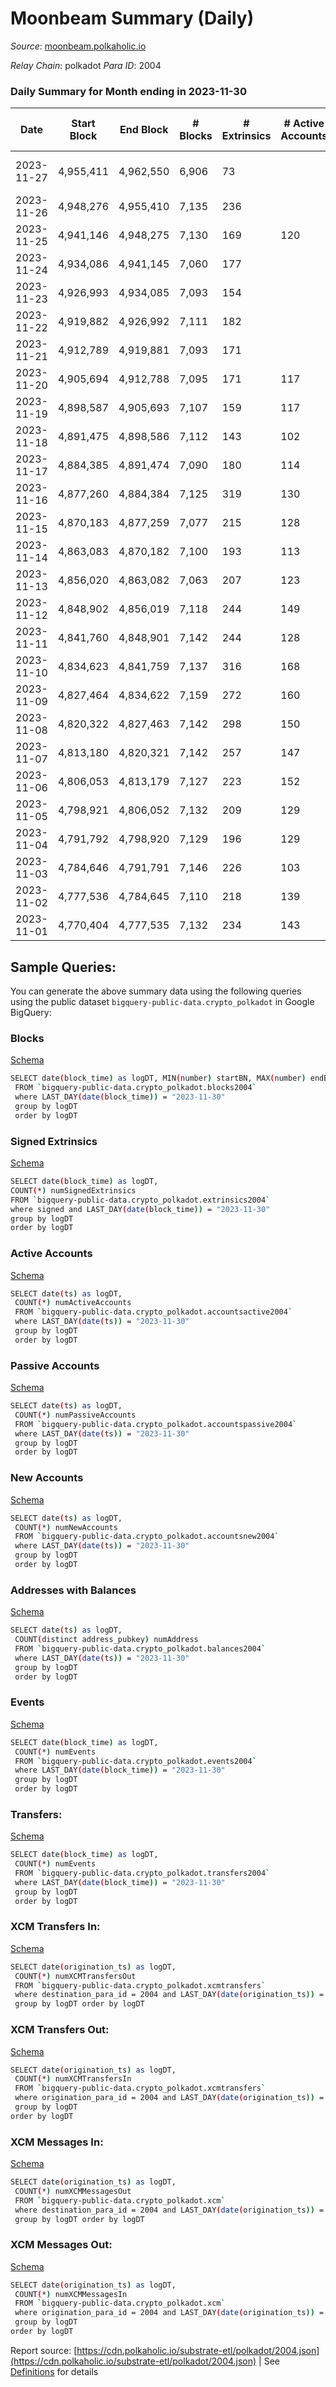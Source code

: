 # Moonbeam Summary (Daily)

_Source_: [moonbeam.polkaholic.io](https://moonbeam.polkaholic.io)

*Relay Chain*: polkadot
*Para ID*: 2004



### Daily Summary for Month ending in 2023-11-30


| Date    | Start Block | End Block | # Blocks | # Extrinsics | # Active Accounts | # Passive Accounts | # New Accounts | # Addresses | # Events  | # Transfers ($USD) | # XCM Transfers In ($USD) | # XCM Transfers Out ($USD) | # XCM In | # XCM Out | Issues |
|---------|-------------|-----------|----------|--------------|-------------------|--------------------|----------------|-------------|-----------|--------------------|---------------------------|----------------------------|----------|-----------|--------|
| 2023-11-27 | 4,955,411 | 4,962,550 | 6,906 | 73 |  |  |  |  | 411,704 | 9,770 ($3,941,494.37) | 86 ($174,572.93) | 67 ($45,509.20) | 110 | 170 | 234 missing (3.28%) |
| 2023-11-26 | 4,948,276 | 4,955,410 | 7,135 | 236 |  |  |  |  | 1,078,541 | 22,014 ($7,130,464.37) | 114 ($446,343.14) | 34 ($40,624.01) | 164 | 137 |  |
| 2023-11-25 | 4,941,146 | 4,948,275 | 7,130 | 169 | 120 |  |  | 1,485,920 | 838,209 | 16,226 ($3,739,124.34) | 108 ($441,136.90) | 49 ($114,013.23) | 282 | 257 |  |
| 2023-11-24 | 4,934,086 | 4,941,145 | 7,060 | 177 |  |  |  |  | 895,262 | 17,722 ($3,856,627.98) | 96 ($489,489.74) | 26 ($13,578.32) | 237 | 189 |  |
| 2023-11-23 | 4,926,993 | 4,934,085 | 7,093 | 154 |  |  |  |  | 1,153,560 | 18,923 ($2,144,898.61) | 76 ($319,747.02) | 45 ($35,703.70) | 120 | 142 |  |
| 2023-11-22 | 4,919,882 | 4,926,992 | 7,111 | 182 |  |  |  |  | 868,076 | 19,246 ($3,549,793.16) | 97 ($288,669.86) | 49 ($51,965.05) | 138 | 123 |  |
| 2023-11-21 | 4,912,789 | 4,919,881 | 7,093 | 171 |  |  |  |  | 682,018 | 15,894 ($5,554,815.76) | 146 ($429,432.01) | 105 ($57,945.83) | 202 | 250 |  |
| 2023-11-20 | 4,905,694 | 4,912,788 | 7,095 | 171 | 117 |  |  | 1,480,804 | 774,977 | 16,564 ($3,390,419.30) | 115 ($272,011.56) | 64 ($47,628.42) | 170 | 169 |  |
| 2023-11-19 | 4,898,587 | 4,905,693 | 7,107 | 159 | 117 |  | 1,240 | 1,479,872 | 818,082 | 16,562 ($2,367,405.32) | 103 ($128,512.98) | 103 ($36,214.05) | 197 | 238 |  |
| 2023-11-18 | 4,891,475 | 4,898,586 | 7,112 | 143 | 102 |  |  | 1,478,655 | 922,630 | 17,394 ($1,979,574.73) | 82 ($95,029.02) | 74 ($84,436.59) | 132 | 179 |  |
| 2023-11-17 | 4,884,385 | 4,891,474 | 7,090 | 180 | 114 |  | 1,216 | 1,477,594 | 914,319 | 20,616 ($2,764,876.35) | 186 ($230,477.90) | 62 ($76,430.83) | 245 | 202 |  |
| 2023-11-16 | 4,877,260 | 4,884,384 | 7,125 | 319 | 130 |  | 1,801 | 1,476,402 | 1,024,519 | 33,495 ($4,855,057.41) | 135 ($507,363.90) | 74 ($109,056.19) | 169 | 184 |  |
| 2023-11-15 | 4,870,183 | 4,877,259 | 7,077 | 215 | 128 |  |  | 1,481,593 | 1,285,733 | 20,556 ($5,368,573.13) | 147 ($296,767.65) | 71 ($17,164.19) | 214 | 254 |  |
| 2023-11-14 | 4,863,083 | 4,870,182 | 7,100 | 193 | 113 |  | 1,084 | 1,480,533 | 916,081 | 22,213 ($4,671,790.65) | 163 ($1,649,418.06) | 107 ($21,187.58) | 248 | 291 |  |
| 2023-11-13 | 4,856,020 | 4,863,082 | 7,063 | 207 | 123 |  | 974 | 1,479,476 | 1,142,517 | 20,126 ($3,742,043.59) | 95 ($107,249.38) | 114 ($131,303.70) | 164 | 224 |  |
| 2023-11-12 | 4,848,902 | 4,856,019 | 7,118 | 244 | 149 |  | 1,684 | 1,478,529 | 1,065,118 | 24,785 ($7,241,460.10) | 124 ($246,922.09) | 76 ($58,545.40) | 258 | 277 |  |
| 2023-11-11 | 4,841,760 | 4,848,901 | 7,142 | 244 | 128 |  | 1,617 | 1,476,886 | 950,816 | 22,759 ($6,733,535.14) | 128 ($191,523.59) | 60 ($53,002.16) | 247 | 243 |  |
| 2023-11-10 | 4,834,623 | 4,841,759 | 7,137 | 316 | 168 |  |  | 1,475,301 | 975,837 | 24,403 ($7,900,141.10) | 218 ($435,727.32) | 130 ($131,588.30) | 283 | 265 |  |
| 2023-11-09 | 4,827,464 | 4,834,622 | 7,159 | 272 | 160 |  | 1,073 | 1,474,902 | 950,324 | 26,817 ($7,019,900.55) | 183 ($464,057.15) | 94 ($138,937.65) | 241 | 260 |  |
| 2023-11-08 | 4,820,322 | 4,827,463 | 7,142 | 298 | 150 |  |  | 1,473,868 | 1,026,675 | 27,484 ($9,549,570.12) | 170 ($606,662.91) | 75 ($33,701.28) | 214 | 168 |  |
| 2023-11-07 | 4,813,180 | 4,820,321 | 7,142 | 257 | 147 |  | 1,176 | 1,472,727 | 1,019,144 | 23,456 ($4,809,500.58) | 125 ($312,520.83) | 57 ($62,472.08) | 162 | 152 |  |
| 2023-11-06 | 4,806,053 | 4,813,179 | 7,127 | 223 | 152 |  | 1,438 | 1,471,582 | 1,279,107 | 35,914 ($3,265,349.20) | 116 ($260,405.33) | 72 ($39,695.59) | 161 | 185 |  |
| 2023-11-05 | 4,798,921 | 4,806,052 | 7,132 | 209 | 129 |  |  | 1,470,184 | 1,066,417 | 27,583 ($3,752,647.67) | 95 ($277,563.56) | 43 ($88,555.17) | 157 | 132 |  |
| 2023-11-04 | 4,791,792 | 4,798,920 | 7,129 | 196 | 129 |  | 2,359 | 1,468,562 | 1,064,555 | 23,584 ($2,794,250.52) | 132 ($480,311.70) | 44 ($12,717.80) | 193 | 160 |  |
| 2023-11-03 | 4,784,646 | 4,791,791 | 7,146 | 226 | 103 |  |  | 1,466,232 | 860,724 | 19,725 ($2,006,389.45) | 97 ($231,530.53) | 62 ($39,340.69) | 162 | 173 |  |
| 2023-11-02 | 4,777,536 | 4,784,645 | 7,110 | 218 | 139 |  | 1,386 | 1,464,430 | 1,192,187 | 25,611 ($3,813,246.45) | 134 ($512,928.42) | 50 ($55,452.88) | 181 | 146 |  |
| 2023-11-01 | 4,770,404 | 4,777,535 | 7,132 | 234 | 143 |  | 1,581 | 1,463,065 | 973,549 | 24,394 ($3,615,298.04) | 150 ($185,361.48) | 83 ($48,606.11) | 225 | 199 |  |

## Sample Queries:
You can generate the above summary data using the following queries using the public dataset `bigquery-public-data.crypto_polkadot` in Google BigQuery:


### Blocks 

[Schema](https://github.com/colorfulnotion/substrate-etl/blob/main/schema/blocks.json)

```bash
SELECT date(block_time) as logDT, MIN(number) startBN, MAX(number) endBN, COUNT(*) numBlocks 
 FROM `bigquery-public-data.crypto_polkadot.blocks2004`  
 where LAST_DAY(date(block_time)) = "2023-11-30" 
 group by logDT 
 order by logDT
```

### Signed Extrinsics 

[Schema](https://github.com/colorfulnotion/substrate-etl/blob/main/schema/extrinsics.json)

```bash
SELECT date(block_time) as logDT, 
COUNT(*) numSignedExtrinsics 
FROM `bigquery-public-data.crypto_polkadot.extrinsics2004`  
where signed and LAST_DAY(date(block_time)) = "2023-11-30" 
group by logDT 
order by logDT
```

### Active Accounts 

[Schema](https://github.com/colorfulnotion/substrate-etl/blob/main/schema/accountsactive.json)

```bash
SELECT date(ts) as logDT, 
 COUNT(*) numActiveAccounts 
 FROM `bigquery-public-data.crypto_polkadot.accountsactive2004` 
 where LAST_DAY(date(ts)) = "2023-11-30" 
 group by logDT 
 order by logDT
```

### Passive Accounts 

[Schema](https://github.com/colorfulnotion/substrate-etl/blob/main/schema/accountspassive.json)

```bash
SELECT date(ts) as logDT, 
 COUNT(*) numPassiveAccounts 
 FROM `bigquery-public-data.crypto_polkadot.accountspassive2004` 
 where LAST_DAY(date(ts)) = "2023-11-30" 
 group by logDT 
 order by logDT
```

### New Accounts 

[Schema](https://github.com/colorfulnotion/substrate-etl/blob/main/schema/accountsnew.json)

```bash
SELECT date(ts) as logDT, 
 COUNT(*) numNewAccounts 
 FROM `bigquery-public-data.crypto_polkadot.accountsnew2004` 
 where LAST_DAY(date(ts)) = "2023-11-30" 
 group by logDT
 order by logDT
```

### Addresses with Balances 

[Schema](https://github.com/colorfulnotion/substrate-etl/blob/main/schema/balances.json)

```bash
SELECT date(ts) as logDT,
 COUNT(distinct address_pubkey) numAddress 
 FROM `bigquery-public-data.crypto_polkadot.balances2004` 
 where LAST_DAY(date(ts)) = "2023-11-30" 
 group by logDT 
 order by logDT
```

### Events 

[Schema](https://github.com/colorfulnotion/substrate-etl/blob/main/schema/events.json)

```bash
SELECT date(block_time) as logDT, 
 COUNT(*) numEvents 
 FROM `bigquery-public-data.crypto_polkadot.events2004` 
 where LAST_DAY(date(block_time)) = "2023-11-30" 
 group by logDT 
 order by logDT
```

### Transfers:

[Schema](https://github.com/colorfulnotion/substrate-etl/blob/main/schema/transfers.json)

```bash
SELECT date(block_time) as logDT, 
 COUNT(*) numEvents 
 FROM `bigquery-public-data.crypto_polkadot.transfers2004` 
 where LAST_DAY(date(block_time)) = "2023-11-30" 
 group by logDT 
 order by logDT
```

### XCM Transfers In: 

[Schema](https://github.com/colorfulnotion/substrate-etl/blob/main/schema/xcmtransfers.json)

```bash
SELECT date(origination_ts) as logDT, 
 COUNT(*) numXCMTransfersOut 
 FROM `bigquery-public-data.crypto_polkadot.xcmtransfers` 
 where destination_para_id = 2004 and LAST_DAY(date(origination_ts)) = "2023-11-30" 
 group by logDT order by logDT
```

### XCM Transfers Out: 

[Schema](https://github.com/colorfulnotion/substrate-etl/blob/main/schema/xcmtransfers.json)

```bash
SELECT date(origination_ts) as logDT, 
 COUNT(*) numXCMTransfersIn 
 FROM `bigquery-public-data.crypto_polkadot.xcmtransfers` 
 where origination_para_id = 2004 and LAST_DAY(date(origination_ts)) = "2023-11-30" 
 group by logDT 
order by logDT
```

### XCM Messages In: 

[Schema](https://github.com/colorfulnotion/substrate-etl/blob/main/schema/xcm.json)

```bash
SELECT date(origination_ts) as logDT, 
 COUNT(*) numXCMMessagesOut 
 FROM `bigquery-public-data.crypto_polkadot.xcm` 
 where destination_para_id = 2004 and LAST_DAY(date(origination_ts)) = "2023-11-30" 
 group by logDT order by logDT
```

### XCM Messages Out: 

[Schema](https://github.com/colorfulnotion/substrate-etl/blob/main/schema/xcm.json)

```bash
SELECT date(origination_ts) as logDT, 
 COUNT(*) numXCMMessagesIn 
 FROM `bigquery-public-data.crypto_polkadot.xcm` 
 where origination_para_id = 2004 and LAST_DAY(date(origination_ts)) = "2023-11-30" 
 group by logDT 
order by logDT
```


Report source: [https://cdn.polkaholic.io/substrate-etl/polkadot/2004.json](https://cdn.polkaholic.io/substrate-etl/polkadot/2004.json) | See [Definitions](/DEFINITIONS.md) for details
